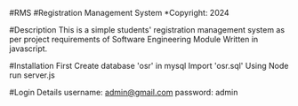 #RMS
#Registration Management System
*Copyright: 2024

#Description
This is a simple students' registration management system as per project requirements of Software Engineering Module
Written in javascript.

#Installation
First Create database 'osr' in mysql
Import 'osr.sql'
Using Node run server.js

#Login Details
username: admin@gmail.com 
password: admin

